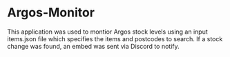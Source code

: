 # Argos-Monitor

This application was used to montior Argos stock levels using an input items.json file which specifies the items and postcodes to search. If a stock change was found, an embed was sent via Discord to notify.

